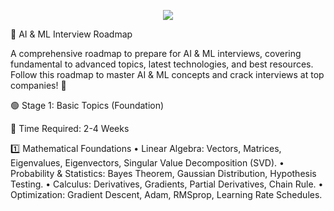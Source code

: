 <p align="center">
  <img src="https://capsule-render.vercel.app/api?text=Hey Everyone!🕹️&animation=fadeIn&type=waving&color=gradient&height=100"/>
</p>



📌 AI & ML Interview Roadmap

A comprehensive roadmap to prepare for AI & ML interviews, covering fundamental to advanced topics, latest technologies, and best resources. Follow this roadmap to master AI & ML concepts and crack interviews at top companies! 🚀

🟢 Stage 1: Basic Topics (Foundation)

📅 Time Required: 2-4 Weeks

1️⃣ Mathematical Foundations
	•	Linear Algebra: Vectors, Matrices, Eigenvalues, Eigenvectors, Singular Value Decomposition (SVD).
	•	Probability & Statistics: Bayes Theorem, Gaussian Distribution, Hypothesis Testing.
	•	Calculus: Derivatives, Gradients, Partial Derivatives, Chain Rule.
	•	Optimization: Gradient Descent, Adam, RMSprop, Learning Rate Schedules.
